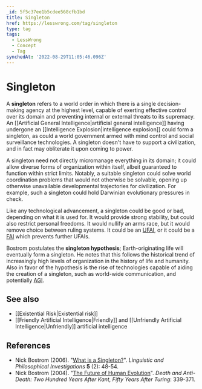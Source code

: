 ```yaml
---
_id: 5f5c37ee1b5cdee568cfb1bd
title: Singleton
href: https://lesswrong.com/tag/singleton
type: tag
tags:
  - LessWrong
  - Concept
  - Tag
synchedAt: '2022-08-29T11:05:46.096Z'
---
```

# Singleton

A **singleton** refers to a world order in which there is a single decision-making agency at the highest level, capable of exerting effective control over its domain and preventing internal or external threats to its supremacy. An [[Artificial General Intelligence|artificial general intelligence]] having undergone an [[Intelligence Explosion|intelligence explosion]] could form a singleton, as could a world government armed with mind control and social surveillance technologies. A singleton doesn't have to support a civilization, and in fact may obliterate it upon coming to power.

A singleton need not directly micromanage everything in its domain; it could allow diverse forms of organization within itself, albeit guaranteed to function within strict limits. Notably, a suitable singleton could solve world coordination problems that would not otherwise be solvable, opening up otherwise unavailable developmental trajectories for civilization. For example, such a singleton could hold Darwinian evolutionary pressures in check.

Like any technological advancement, a singleton could be good or bad, depending on what it is used for. It would provide strong stability, but could also restrict personal freedoms. It would nullify an arms race, but it would remove choice between ruling systems. It could be an [UFAI](https://wiki.lesswrong.com/wiki/UFAI), or it could be a [FAI](https://wiki.lesswrong.com/wiki/FAI) which prevents further UFAIs.

Bostrom postulates the **singleton hypothesis**; Earth-originating life will eventually form a singleton. He notes that this follows the historical trend of increasingly high levels of organization in the history of life and humanity. Also in favor of the hypothesis is the rise of technologies capable of aiding the creation of a singleton, such as world-wide communication, and potentially [AGI](https://wiki.lesswrong.com/wiki/AGI).

See also
--------

*   [[Existential Risk|Existential risk]]
*   [[Friendly Artificial Intelligence|Friendly]] and [[Unfriendly Artificial Intelligence|Unfriendly]] artificial intelligence

References
----------

*   Nick Bostrom (2006). "[What is a Singleton?](http://www.nickbostrom.com/fut/singleton.html)". *Linguistic and Philosophical Investigations* **5** (2): 48-54.
*   Nick Bostrom (2004). "[The Future of Human Evolution](http://www.nickbostrom.com/fut/evolution.html)". *Death and Anti-Death: Two Hundred Years After Kant, Fifty Years After Turing*: 339-371.